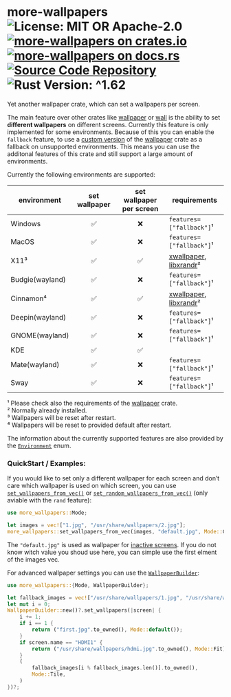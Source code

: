 # more-wallpapers ![License: MIT OR Apache-2.0](https://img.shields.io/badge/license-MIT%20OR%20Apache--2.0-blue) [![more-wallpapers on crates.io](https://img.shields.io/crates/v/more-wallpapers)](https://crates.io/crates/more-wallpapers) [![more-wallpapers on docs.rs](https://docs.rs/more-wallpapers/badge.svg)](https://docs.rs/more-wallpapers) [![Source Code Repository](https://img.shields.io/badge/Code-On%20GitHub-blue?logo=GitHub)](https://github.com/LuckyTurtleDev/more-wallpapers) ![Rust Version: ^1.62](https://img.shields.io/badge/rustc-%5E1.62-orange.svg)

Yet another wallpaper crate, which can set a wallpapers per screen.

The main feature over other crates like [wallpaper][__link0] or [wall][__link1] is the ability to set **different wallpapers** on different screens. Currently this feature is only implemented for some environments. Because of this you can enable the `fallback` feature, to use a [custom version][__link2] of the [wallpaper][__link3] crate as a fallback on unsupported environments. This means you can use the additonal features of this crate and still support a large amount of environments.

Currently the following environments are supported:

| environment | set wallpaper | set wallpaper per screen | requirements |
| --- |:---:|:---:| --- |
| Windows | ✅ | ❌ | `features=["fallback"]`¹ |
| MacOS | ✅ | ❌ | `features=["fallback"]`¹ |
| X11³ | ✅ | ✅ | [xwallpaper][__link4], [libxrandr][__link5]² |
| Budgie(wayland) | ✅ | ❌ | `features=["fallback"]`¹ |
| Cinnamon⁴ | ✅ | ✅ | [xwallpaper][__link6], [libxrandr][__link7]² |
| Deepin(wayland) | ✅ | ❌ | `features=["fallback"]`¹ |
| GNOME(wayland) | ✅ | ❌ | `features=["fallback"]`¹ |
| KDE | ✅ | ✅ |  |
| Mate(wayland) | ✅ | ❌ | `features=["fallback"]`¹ |
| Sway | ✅ | ❌ | `features=["fallback"]`¹ |

¹ Please check also the requirements of the [wallpaper][__link8] crate.<br/> ² Normally already installed.<br/> ³ Wallpapers will be reset after restart. <br/> ⁴ Wallpapers will be reset to provided default after restart.

The information about the currently supported features are also provided by the [`Environment`][__link9] enum.


### QuickStart / Examples:

If you would like to set only a different wallpaper for each screen and don’t care which wallpaper is used on which screen, you can use [`set_wallpapers_from_vec()`][__link10] or [`set_random_wallpapers_from_vec()`][__link11] (only aviable with the `rand` feature):


```rust
use more_wallpapers::Mode;

let images = vec!["1.jpg", "/usr/share/wallpapers/2.jpg"];
more_wallpapers::set_wallpapers_from_vec(images, "default.jpg", Mode::Crop)?;
```

The `"default.jpg"` is used as wallpaper for [inactive screens][__link12]. If you do not know witch value you shoud use here, you can simple use the first elment of the images vec.

For advanced wallpaper settings you can use the [`WallpaperBuilder`][__link13]:


```rust
use more_wallpapers::{Mode, WallpaperBuilder};

let fallback_images = vec!["/usr/share/wallpapers/1.jpg", "/usr/share/wallpapers/2.jpg"];
let mut i = 0;
WallpaperBuilder::new()?.set_wallpapers(|screen| {
	i += 1;
	if i == 1 {
		return ("first.jpg".to_owned(), Mode::default());
	}
	if screen.name == "HDMI1" {
		return ("/usr/share/wallpapers/hdmi.jpg".to_owned(), Mode::Fit);
	}
	(
		fallback_images[i % fallback_images.len()].to_owned(),
		Mode::Tile,
	)
})?;
```


 [__cargo_doc2readme_dependencies_info]: ggGkYW0BYXSEGyDwipHVMb5RGxgd3zutc1TvG3ARKV4UcQ1NGyM1aXabIPYbYXKEG_rTCvlocg5FG4NsVxJZCFQRG0o9IwnJzjjYGz_ns3T7pgtyYWSBg29tb3JlLXdhbGxwYXBlcnNlMC4zLjBvbW9yZV93YWxscGFwZXJz
 [__link0]: https://crates.io/crates/wallpaper
 [__link1]: https://crates.io/crates/wall
 [__link10]: https://docs.rs/more-wallpapers/0.3.0/more_wallpapers/?search=set_wallpapers_from_vec
 [__link11]: https://docs.rs/more-wallpapers/0.3.0/more_wallpapers/?search=set_random_wallpapers_from_vec
 [__link12]: https://docs.rs/more-wallpapers/0.3.0/more_wallpapers/?search=Screen::active
 [__link13]: https://docs.rs/more-wallpapers/0.3.0/more_wallpapers/struct.WallpaperBuilder.html
 [__link2]: https://github.com/LuckyTurtleDev/wallpaper.rs
 [__link3]: https://crates.io/crates/wallpaper
 [__link4]: https://github.com/stoeckmann/xwallpaper
 [__link5]: https://gitlab.freedesktop.org/xorg/app/xrandr
 [__link6]: https://github.com/stoeckmann/xwallpaper
 [__link7]: https://gitlab.freedesktop.org/xorg/app/xrandr
 [__link8]: https://crates.io/crates/wallpaper
 [__link9]: https://docs.rs/more-wallpapers/0.3.0/more_wallpapers/enum.Environment.html
